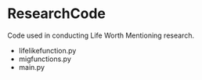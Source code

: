 # ResearchCode

Code used in conducting Life Worth Mentioning research.

* lifelikefunction.py
* migfunctions.py
* main.py

